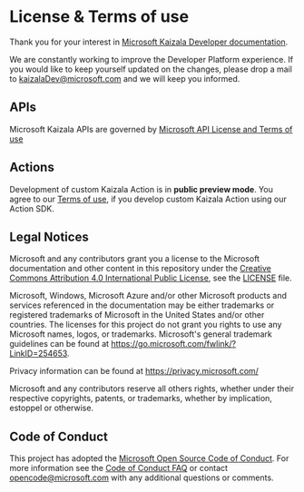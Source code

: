 # License & Terms of use

Thank you for your interest in [Microsoft Kaizala Developer documentation](/index).

We are constantly working to improve the Developer Platform experience. If you would like to keep yourself updated on the changes, please drop a mail to kaizalaDev@microsoft.com and we will keep you informed.


## APIs
Microsoft Kaizala APIs are governed by [Microsoft API License and Terms of use](/outlook/rest/terms-of-use)

## Actions

Development of custom Kaizala Action is in **public preview mode**. You agree to our [Terms of use](ActionSDKLicense.md), if you develop custom Kaizala Action using our Action SDK.


## Legal Notices
Microsoft and any contributors grant you a license to the Microsoft documentation and other content
in this repository under the [Creative Commons Attribution 4.0 International Public License](https://creativecommons.org/licenses/by/4.0/legalcode),
see the [LICENSE](LICENSE.md) file.

Microsoft, Windows, Microsoft Azure and/or other Microsoft products and services referenced in the documentation
may be either trademarks or registered trademarks of Microsoft in the United States and/or other countries.
The licenses for this project do not grant you rights to use any Microsoft names, logos, or trademarks.
Microsoft's general trademark guidelines can be found at https://go.microsoft.com/fwlink/?LinkID=254653.

Privacy information can be found at https://privacy.microsoft.com/

Microsoft and any contributors reserve all others rights, whether under their respective copyrights, patents,
or trademarks, whether by implication, estoppel or otherwise.

## Code of Conduct
This project has adopted the [Microsoft Open Source Code of Conduct](https://opensource.microsoft.com/codeofconduct/). For more information see the [Code of Conduct FAQ](https://opensource.microsoft.com/codeofconduct/faq/) or contact [opencode@microsoft.com](mailto:opencode@microsoft.com) with any additional questions or comments.
